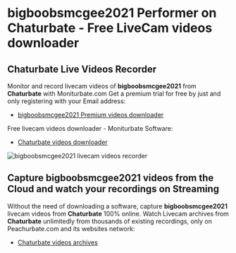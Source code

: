 # bigboobsmcgee2021 Performer on Chaturbate - Free LiveCam videos downloader

## Chaturbate Live Videos Recorder

Monitor and record livecam videos of **bigboobsmcgee2021** from **Chaturbate** with Moniturbate.com
Get a premium trial for free by just and only registering with your Email address:
* [bigboobsmcgee2021 Premium videos downloader](https://moniturbate.com/request-demo-licence-key.html)

Free livecam videos downloader - Moniturbate Software:
* [Chaturbate videos downloader](https://moniturbate.com/moniturbate-download-software.html)

![bigboobsmcgee2021 livecam videos recorder](https://peachurnet.com/templates/moniturbate-software.png)


## Capture bigboobsmcgee2021 videos from the Cloud and watch your recordings on Streaming

Without the need of downloading a software, capture **bigboobsmcgee2021** livecam videos from **Chaturbate** 100% online.
Watch Livecam archives from **Chaturbate** unlimitedly from thousands of existing recordings, only on Peachurbate.com and its websites network:
* [Chaturbate videos archives](https://peachurnet.com/)
